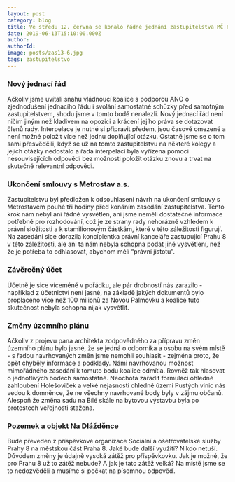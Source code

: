 ```yaml
---
layout: post
category: blog
title: Ve středu 12. června se konalo řádné jednání zastupitelstva MČ Praha 8. Jaké novinky přineslo? 
date: 2019-06-13T15:10:00.000Z
author:
authorId: 
image: posts/zas13-6.jpg
tags: zastupitelstvo
---
```


### Nový jednací řád
Ačkoliv jsme uvítali snahu vládnoucí koalice s podporou ANO o zjednodušení jednacího řádu i svolání samostatné schůzky před samotným zastupitelstvem, shodu jsme v tomto bodě nenalezli. Nový jednací řád není ničím jiným než kladivem na opozici a krácení jejího práva se dotazovat členů rady. Interpelace je nutné si připravit předem, jsou časově omezené a není možné položit více než jednu doplňující otázku. Ostatně jsme se o tom sami přesvědčili, když se už na tomto zastupitelstvu na některé kolegy a jejich otázky nedostalo a řada interpelací byla vyřízena pomoci nesouvisejících odpovědí bez možnosti položit otázku znovu a trvat na skutečně relevantní odpovědi.

### Ukončení smlouvy s Metrostav a.s.
Zastupitelstvu byl předložen k odsouhlasení návrh na ukončení smlouvy s Metrostavem pouhé tři hodiny před konáním zasedání zastupitelstva. Tento krok nám nebyl ani řádně vysvětlen, ani jsme neměli dostatečné informace potřebné pro rozhodování, což je ze strany rady nehorázné vzhledem k právní složitosti a k stamilionovým částkám, které v této záležitosti figurují. Na zasedání sice dorazila koncipientka právní kanceláře zastupující Prahu 8 v této záležitosti, ale ani ta nám nebyla schopna podat jiné vysvětlení, než že je potřeba to odhlasovat, abychom měli “právní jistotu”.

### Závěrečný účet
Účetně je sice víceméně v pořádku, ale pár drobností nás zarazilo - například z účetnictví není jasné, na základě jakých dokumentů bylo proplaceno více než 100 milionů za Novou Palmovku a koalice tuto skutečnost nebyla schopna nijak vysvětlit.

### Změny územního plánu
Ačkoliv z projevu pana architekta zodpovědného za přípravu změn územního plánu bylo jasné, že se jedná o odborníka a osobu na svém místě - s řadou navrhovaných změn jsme nemohli souhlasit - zejména proto, že opět chyběly informace a podklady. Námi navrhovanou možnost mimořádného zasedání k tomuto bodu koalice odmítla. Rovněž tak hlasovat o jednotlivých bodech samostatně. Neochota zařadit formulaci ohledně zahloubení Holešoviček a velké nejasnosti ohledně území Pustých vinic nás vedou k domněnce, že ne všechny navrhované body byly v zájmu občanů. Alespoň že změna sadu na Bílé skále na bytovou výstavbu byla po protestech veřejnosti stažena.

### Pozemek a objekt Na Dlážděnce
Bude převeden z příspěvkové organizace Sociální a ošetřovatelské služby Prahy 8 na městskou část Praha 8. Jaké bude další využití? Nikdo netuší. Důvodem změny je údajně vysoká zátěž pro příspěvkovku. Jak je možné, že pro Prahu 8 už to zátěž nebude? A jak je tato zátěž velká? Na místě jsme se to nedozvěděli a musíme si počkat na písemnou odpověď.
